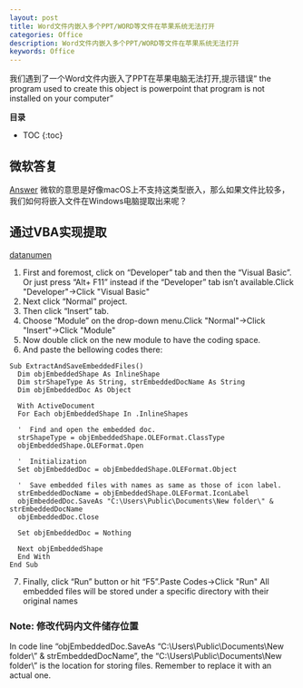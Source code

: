 ```yaml
---
layout: post
title: Word文件内嵌入多个PPT/WORD等文件在苹果系统无法打开
categories: Office
description: Word文件内嵌入多个PPT/WORD等文件在苹果系统无法打开
keywords: Office
---
```




我们遇到了一个Word文件内嵌入了PPT在苹果电脑无法打开,提示错误“
the program used to create this object is powerpoint that program is not installed on your computer”


**目录**

* TOC
{:toc}

## 微软答复
[Answer](https://answers.microsoft.com/en-us/mac/forum/macoffice2016-macpowerpoint/problem-embedding-a-powerpoint-object-in-a-word/3831445c-5bf3-4af0-aa99-2530748e7753?auth=1)
微软的意思是好像macOS上不支持这类型嵌入，那么如果文件比较多，我们如何将嵌入文件在Windows电脑提取出来呢？



## 通过VBA实现提取
[datanumen](https://www.datanumen.com/blogs/2-quick-ways-extract-ms-office-files-embedded-word-document/)
  
1. First and foremost, click on “Developer” tab and then the “Visual Basic”. Or just press “Alt+ F11” instead if the “Developer” tab isn’t available.Click "Developer"->Click "Visual Basic"
2. Next click “Normal” project.
3. Then click “Insert” tab.
4. Choose “Module” on the drop-down menu.Click "Normal"->Click "Insert"->Click "Module"
5. Now double click on the new module to have the coding space.
6. And paste the bellowing codes there:

```
Sub ExtractAndSaveEmbeddedFiles()
  Dim objEmbeddedShape As InlineShape
  Dim strShapeType As String, strEmbeddedDocName As String
  Dim objEmbeddedDoc As Object
 
  With ActiveDocument
  For Each objEmbeddedShape In .InlineShapes
 
  '  Find and open the embedded doc.
  strShapeType = objEmbeddedShape.OLEFormat.ClassType
  objEmbeddedShape.OLEFormat.Open
 
  '  Initialization
  Set objEmbeddedDoc = objEmbeddedShape.OLEFormat.Object
 
  '  Save embedded files with names as same as those of icon label. 
  strEmbeddedDocName = objEmbeddedShape.OLEFormat.IconLabel
  objEmbeddedDoc.SaveAs "C:\Users\Public\Documents\New folder\" & strEmbeddedDocName
  objEmbeddedDoc.Close
 
  Set objEmbeddedDoc = Nothing
 
  Next objEmbeddedShape
  End With
End Sub
```  

7. Finally, click “Run” button or hit “F5”.Paste Codes->Click "Run"
All embedded files will be stored under a specific directory with their original names
  
### Note: 修改代码内文件储存位置
In code line “objEmbeddedDoc.SaveAs “C:\Users\Public\Documents\New folder\” & strEmbeddedDocName”, the “C:\Users\Public\Documents\New folder\” is the location for storing files. Remember to replace it with an actual one.